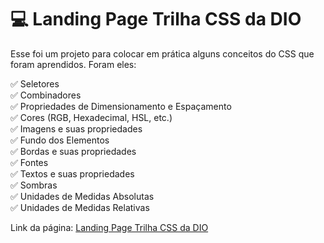 # 💻 Landing Page Trilha CSS da DIO
Esse foi um projeto para colocar em prática alguns conceitos do CSS que foram aprendidos. Foram eles:

✅ Seletores  
✅ Combinadores  
✅ Propriedades de Dimensionamento e Espaçamento  
✅ Cores (RGB, Hexadecimal, HSL, etc.)  
✅ Imagens e suas propriedades  
✅ Fundo dos Elementos  
✅ Bordas e suas propriedades  
✅ Fontes  
✅ Textos e suas propriedades  
✅ Sombras  
✅ Unidades de Medidas Absolutas  
✅ Unidades de Medidas Relativas  

Link da página: [Landing Page Trilha CSS da DIO](https://ramonnery.github.io/page-trilha-css-da-dio/)
